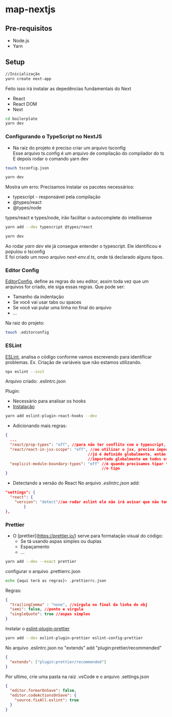 # map-nextjs

## Pre-requisitos 
- Node.js
- Yarn 

## Setup

```bash
//Inicialização
yarn create next-app
```
Feito isso irá instalar as depedências fundamentais do Next
- React
- React DOM
- Next

```bash
cd boilerplate
yarn dev
```

### Configurando o TypeScript no NextJS
- Na raiz do projeto é preciso criar um arquivo tsconfig<br>
Esse arquivo ts.config é um arquivo de compilação do compilador do ts<br>
E depois rodar o comando yarn dev

```bash
touch tsconfig.json

yarn dev
```
Mostra um erro: Precisamos instalar os pacotes necessários:
- typescript - responsável pela compilação
- @types/react
- @types/node

types/react e types/node, irão facilitar o autocomplete do intellisense

```bash
yarn add --dev typescript @types/react

yarn dev
```

Ao rodar _yarn dev_ ele já consegue entender o typescript. Ele identificou e populou o tsconfig<br>
E foi criado um novo arquivo _next-env.d.ts_, onde tá declarado alguns tipos.


### Editor Config
[EditorConfig](https://editorconfig.org/), define as regras do seu editor, assim toda vez que um arquivos for criado, ele siga essas regras.
Que pode ser:
- Tamanho da indentação 
- Se você vai usar tabs ou spaces
- Se você vai pular uma linha no final do arquivo
- ...

Na raiz do projeto:
```bash
touch .editorconfig
```

### ESLint
[ESLint](https://eslint.org/), analisa o código conforme vamos escrevendo para identificar problemas. Ex. Criação de variáveis que não estamos utilizando.

```bash
npx eslint --init
```
Arquivo criado: .eslintrc.json

Plugin:
- Necessário para analisar os hooks 
- [Instalação](https://www.npmjs.com/package/eslint-plugin-react-hooks)

```bash
yarn add eslint-plugin-react-hooks --dev
```

- Adicionando mais regras:
```json
{
  ...
  "react/prop-types": "off", //para não ter conflito com o typescript, pois o ts será o responsável pelos tipos
  "react/react-in-jsx-scope": "off", //ao utilizar o jsx, precisa importar o React. Só que no Next o React 
                                    //já é definido globalmente, então não preciso ficar importando, já  que ele tá
                                    //importado globalmente em todos os arquivos.
  "explicit-module-boundary-types": "off" //é quando precisamos tipar tipos implícitos, nesse caso o ts reconhece, infere
                                          //o tipo
}
```

- Detectando a versão do React
No arquivo _.eslintrc.json_ add:
```json
"settings": {
  "react": {
    "version": "detect"//ao rodar eslint ele não irá avisar que não tem a versão do react
		}
},
```

### Prettier
- O [prettier[(https://prettier.io/) serve para formatação visual do código:
  - Se tá usando aspas simples ou duplas
  - Espaçamento
  - ...

```bash
yarn add --dev --exact prettier
```
configurar o arquivo .prettierrc.json
```bash
echo {aqui terá as regras}> .prettierrc.json
```
Regras:
```json
{
  "trailingComma" : "none", //virgula no final da linha do obj
  "semi": false, //ponto e virgula 
  "singleQuote": true //aspas simples
}
```

Instalar o [eslint-plugin-prettier](https://github.com/prettier/eslint-plugin-prettier)

```bash
yarn add --dev eslint-plugin-prettier eslint-config-prettier
```

No arquivo .eslintrc.json no "extends" add "plugin:prettier/recommended"

```json
{
  "extends": ["plugin:prettier/recommended"]
}

```
Por ultimo, crie uma pasta na raiz .vsCode e o arquivo .settings.json
```json
{
  "editor.formarOnSave": false,
  "editor.codeActionsOnSave": {
    "source.fixAll.eslint": true
  }
}
```